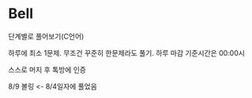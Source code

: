 # Bell

단계별로 풀어보기(C언어)

하루에 최소 1문제. 무조건 꾸준히 한문제라도 풀기. 하루 마감 기준시간은 00:00시

스스로 머지 후 톡방에 인증

8/9 볼링 <- 8/4일자에 풀었음

